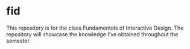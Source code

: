 # fid

This repository is for the class Fundamentals of Interactive Design.  The repository will showcase the knowledge I've obtained throughout the semester.
